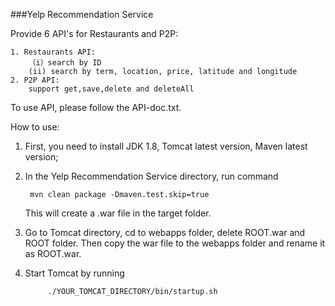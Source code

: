 ###Yelp Recommendation Service

Provide 6 API's for Restaurants and P2P:

    1. Restaurants API:
        （i）search by ID
        (ii) search by term, location, price, latitude and longitude
    2. P2P API:
        support get,save,delete and deleteAll

To use API, please follow the API-doc.txt.

How to use:

1. First, you need to install JDK 1.8, Tomcat latest version, Maven latest version;

2. In the Yelp Recommendation Service directory, run command
    
        mvn clean package -Dmaven.test.skip=true         

    This will create a .war file in the target folder.

3. Go to Tomcat directory, cd to webapps folder, delete ROOT.war and ROOT folder. 
Then copy the war file to the webapps folder and rename it as ROOT.war.

4. Start Tomcat by running 

            ./YOUR_TOMCAT_DIRECTORY/bin/startup.sh
